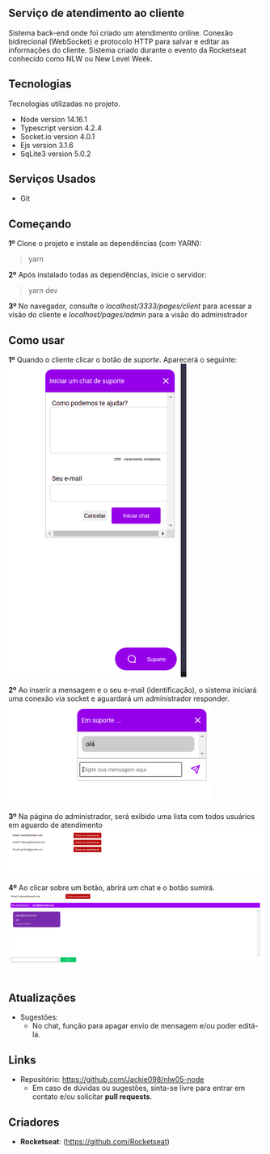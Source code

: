  ## Serviço de atendimento ao cliente
 
Sistema back-end onde foi criado um atendimento online. Conexão bidirecional (WebSocket) e protocolo HTTP para salvar e editar as informações do cliente. Sistema criado durante o evento da Rocketseat conhecido como NLW ou New Level Week.


## Tecnologias 
 
Tecnologias utilizadas no projeto.
 
* Node version 14.16.1
* Typescript version 4.2.4
* Socket.io version 4.0.1
* Ejs version 3.1.6
* SqLite3 version 5.0.2
 
## Serviços Usados
 
* Git

## Começando

  **1º** Clone o projeto e instale as dependências (com YARN):
  > yarn 

  **2º** Após instalado todas as dependências, inicie o servidor:
  > yarn dev

  **3º** No navegador, consulte o *localhost/3333/pages/client* para acessar a visão do cliente e *localhost/pages/admin* para a visão do administrador

## Como usar
 
  **1º** Quando o cliente clicar o botão de *suporte*. Aparecerá o seguinte:
  ![Template inicial - cliente](https://github.com/Jackie098/nlw05-node/blob/main/images-readme/client_1.png)

  **2º** Ao inserir a mensagem e o seu e-mail (identificação), o sistema iniciará uma conexão via socket e aguardará um administrador responder.
  ![Esperando atendimento](https://github.com/Jackie098/nlw05-node/blob/main/images-readme/client_02.png)

  **3º** Na página do administrador, será exibido uma lista com todos usuários em aguardo de atendimento
  ![Lista de clientes em espera](https://github.com/Jackie098/nlw05-node/blob/main/images-readme/admin_01.png)

  **4º** Ao clicar sobre um botão, abrirá um chat e o botão sumirá.
  ![Chat com cliente](https://github.com/Jackie098/nlw05-node/blob/main/images-readme/admin_02.png)

 
## Atualizações
 
  - Sugestões: 
    - No chat, função para apagar envio de mensagem e/ou poder editá-la.
 
 
## Links
 
  - Repositório: https://github.com/Jackie098/nlw05-node
    - Em caso de dúvidas ou sugestões, sinta-se livre para entrar em contato e/ou solicitar **pull requests**.
 
 
## Criadores
 
* **Rocketseat**: (https://github.com/Rocketseat)